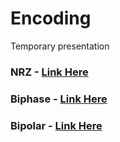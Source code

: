 # Encoding
Temporary presentation
### NRZ - [Link Here](https://github.com/changherng/Encoding/blob/main/nrz.md)
### Biphase - [Link Here](https://github.com/changherng/Encoding/blob/main/biphase.md)
### Bipolar - [Link Here](https://github.com/changherng/Encoding/blob/main/bipolar.md)


